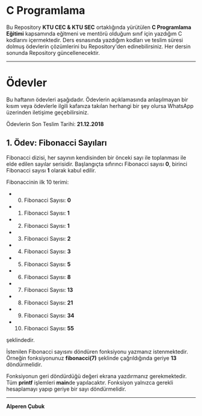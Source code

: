 # C Programlama

Bu Repository **KTU CEC & KTU SEC** ortaklığında yürütülen **C Programlama Eğitimi** kapsamında eğitmeni ve mentörü olduğum sınıf için yazdığım C kodlarını içermektedir. Ders esnasında yazdığım kodları ve teslim süresi dolmuş ödevlerin çözümlerini bu Repository'den edinebilirsiniz. Her dersin sonunda Repository güncellenecektir.

---

# Ödevler

Bu haftanın ödevleri aşağıdadır. Ödevlerin açıklamasında anlaşılmayan bir kısım veya ödevlerle ilgili kafanıza takılan herhangi bir şey olursa WhatsApp üzerinden iletişime geçebilirsiniz.

Ödevlerin Son Teslim Tarihi: **21.12.2018**

## 1. Ödev: Fibonacci Sayıları

Fibonacci dizisi, her sayının kendisinden bir önceki sayı ile toplanması ile elde edilen sayılar serisidir. Başlangıçta sıfırıncı Fibonacci sayısı **0**, birinci Fibonacci sayısı **1** olarak kabul edilir.

Fibonaccinin ilk 10 terimi:
- 0. Fibonacci Sayısı: **0**
- 1. Fibonacci Sayısı: **1**
- 2. Fibonacci Sayısı: **1**
- 3. Fibonacci Sayısı: **2**
- 4. Fibonacci Sayısı: **3**
- 5. Fibonacci Sayısı: **5**
- 6. Fibonacci Sayısı: **8**
- 7. Fibonacci Sayısı: **13**
- 8. Fibonacci Sayısı: **21**
- 9. Fibonacci Sayısı: **34**
- 10. Fibonacci Sayısı: **55**

şeklindedir.

İstenilen Fibonacci sayısını döndüren fonksiyonu yazmanız istenmektedir. Örneğin fonksiyonunuz **fibonacci(7)** şeklinde çağrıldığında geriye **13** döndürmelidir.

Fonksiyonun geri döndürdüğü değeri ekrana yazdırmanız gerekmektedir. Tüm **printf** işlemleri **main**de yapılacaktır. Fonksiyon yalnızca gerekli hesaplamayı yapıp geriye bir sayı döndürmelidir.

---

**Alperen Çubuk**